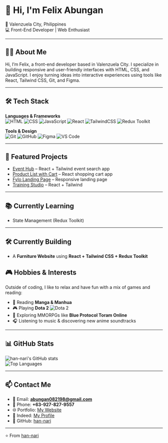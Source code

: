 # 👋 Hi, I'm Felix Abungan

📍 Valenzuela City, Philippines  
💻 Front-End Developer | Web Enthusiast  

---

## 🧑‍💻 About Me
Hi, I’m Felix, a front-end developer based in Valenzuela City. I specialize in building responsive and user-friendly interfaces with HTML, CSS, and JavaScript. I enjoy turning ideas into interactive experiences using tools like React, Tailwind CSS, Git, and Figma.

---

## 🛠 Tech Stack

**Languages & Frameworks**  
![HTML](https://img.shields.io/badge/HTML5-E34F26?style=for-the-badge&logo=html5&logoColor=white)
![CSS](https://img.shields.io/badge/CSS3-1572B6?style=for-the-badge&logo=css3&logoColor=white)
![JavaScript](https://img.shields.io/badge/JavaScript-323330?style=for-the-badge&logo=javascript&logoColor=F7DF1E)
![React](https://img.shields.io/badge/React-20232A?style=for-the-badge&logo=react&logoColor=61DAFB)
![TailwindCSS](https://img.shields.io/badge/Tailwind_CSS-38B2AC?style=for-the-badge&logo=tailwind-css&logoColor=white)
![Redux Toolkit](https://img.shields.io/badge/Redux%20Toolkit-764ABC?style=for-the-badge&logo=redux&logoColor=white)

**Tools & Design**  
![Git](https://img.shields.io/badge/Git-F05032?style=for-the-badge&logo=git&logoColor=white)
![GitHub](https://img.shields.io/badge/GitHub-181717?style=for-the-badge&logo=github&logoColor=white)
![Figma](https://img.shields.io/badge/Figma-F24E1E?style=for-the-badge&logo=figma&logoColor=white)
![VS Code](https://img.shields.io/badge/VS%20Code-0078d7?style=for-the-badge&logo=visual-studio-code&logoColor=white)

---

## 🚀 Featured Projects
- [Event Hub](https://han-nari.github.io/event-hub/) – React + Tailwind event search app  
- [Product List with Cart](https://han-nari.github.io/front-end-challenge03/#/) – React shopping cart app  
- [Fylo Landing Page](https://han-nari.github.io/front-end-challenge02/) – Responsive landing page  
- [Training Studio](https://han-nari.github.io/gymTraining/) – React + Tailwind  

---

## 📚 Currently Learning
- State Management (Redux Toolkit)  

---

## 🛠 Currently Building
- A **Furniture Website** using **React + Tailwind CSS + Redux Toolkit**  


## 🎮 Hobbies & Interests
Outside of coding, I like to relax and have fun with a mix of games and reading:

- 📖 Reading **Manga & Manhua**  
- 🎮 Playing **Dota 2** ![Dota 2](https://img.shields.io/badge/Dota%202-cc0000?style=for-the-badge&logo=dota2&logoColor=white)  
- 🌌 Exploring MMORPGs like **Blue Protocol Toram Online**  
- 🎧 Listening to music & discovering new anime soundtracks  

---

## 📊 GitHub Stats
![han-nari's GitHub stats](https://github-readme-stats.vercel.app/api?username=han-nari&show_icons=true&theme=radical)  
![Top Languages](https://github-readme-stats.vercel.app/api/top-langs/?username=han-nari&layout=compact&theme=radical)

---

## 📫 Contact Me
- 📧 Email: **abungan082198@gmail.com**  
- 📱 Phone: **+63-927-827-9557**  
- 🌐 Portfolio: [My Website](https://han-nari.github.io/updated-portfolio/)  
- 💼 Indeed: [My Profile](https://profile.indeed.com/?hl=en_PH&co=PH&from=gnav-homepage)  
- 🐙 GitHub: [han-nari](https://github.com/han-nari)  

---

⭐️ From [han-nari](https://github.com/han-nari)
